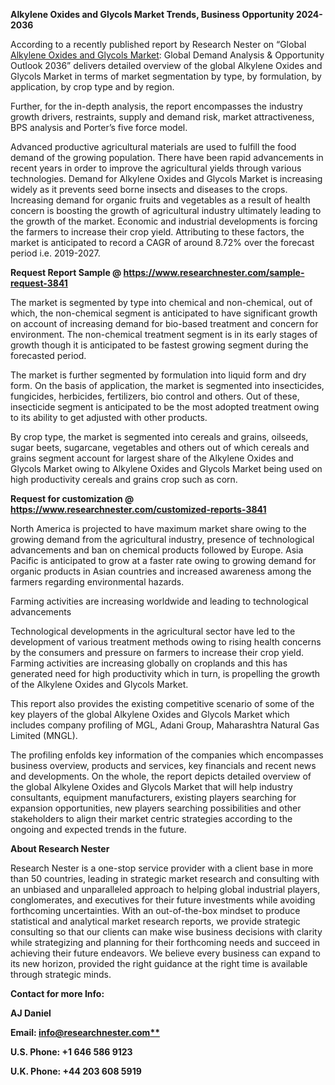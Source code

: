 ﻿<a name="_hlk167967112"></a>**Alkylene Oxides and Glycols Market Trends, Business Opportunity 2024-2036**

According to a recently published report by Research Nester on “Global [Alkylene Oxides and Glycols Market](https://www.researchnester.com/reports/alkylene-oxides-and-glycols-market/3841): Global Demand Analysis & Opportunity Outlook 2036” delivers detailed overview of the global Alkylene Oxides and Glycols Market  in terms of market segmentation by type, by formulation, by application, by crop type and by region.

Further, for the in-depth analysis, the report encompasses the industry growth drivers, restraints, supply and demand risk, market attractiveness, BPS analysis and Porter’s five force model.

Advanced productive agricultural materials are used to fulfill the food demand of the growing population. There have been rapid advancements in recent years in order to improve the agricultural yields through various technologies. Demand for Alkylene Oxides and Glycols Market is increasing widely as it prevents seed borne insects and diseases to the crops. Increasing demand for organic fruits and vegetables as a result of health concern is boosting the growth of agricultural industry ultimately leading to the growth of the market. Economic and industrial developments is forcing the farmers to increase their crop yield. Attributing to these factors, the market is anticipated to record a CAGR of around 8.72% over the forecast period i.e. 2019-2027.

**Request Report Sample @ <https://www.researchnester.com/sample-request-3841>**

The market is segmented by type into chemical and non-chemical, out of which, the non-chemical segment is anticipated to have significant growth on account of increasing demand for bio-based treatment and concern for environment. The non-chemical treatment segment is in its early stages of growth though it is anticipated to be fastest growing segment during the forecasted period.

The market is further segmented by formulation into liquid form and dry form. On the basis of application, the market is segmented into insecticides, fungicides, herbicides, fertilizers, bio control and others. Out of these, insecticide segment is anticipated to be the most adopted treatment owing to its ability to get adjusted with other products.

By crop type, the market is segmented into cereals and grains, oilseeds, sugar beets, sugarcane, vegetables and others out of which cereals and grains segment account for largest share of the Alkylene Oxides and Glycols Market owing to Alkylene Oxides and Glycols Market being used on high productivity cereals and grains crop such as corn.

**Request for customization @ <https://www.researchnester.com/customized-reports-3841>**

North America is projected to have maximum market share owing to the growing demand from the agricultural industry, presence of technological advancements and ban on chemical products followed by Europe. Asia Pacific is anticipated to grow at a faster rate owing to growing demand for organic products in Asian countries and increased awareness among the farmers regarding environmental hazards.

Farming activities are increasing worldwide and leading to technological advancements

Technological developments in the agricultural sector have led to the development of various treatment methods owing to rising health concerns by the consumers and pressure on farmers to increase their crop yield. Farming activities are increasing globally on croplands and this has generated need for high productivity which in turn, is propelling the growth of the Alkylene Oxides and Glycols Market.

This report also provides the existing competitive scenario of some of the key players of the global Alkylene Oxides and Glycols Market which includes company profiling of MGL, Adani Group, Maharashtra Natural Gas Limited (MNGL).

The profiling enfolds key information of the companies which encompasses business overview, products and services, key financials and recent news and developments. On the whole, the report depicts detailed overview of the global Alkylene Oxides and Glycols Market that will help industry consultants, equipment manufacturers, existing players searching for expansion opportunities, new players searching possibilities and other stakeholders to align their market centric strategies according to the ongoing and expected trends in the future.

**About Research Nester**

Research Nester is a one-stop service provider with a client base in more than 50 countries, leading in strategic market research and consulting with an unbiased and unparalleled approach to helping global industrial players, conglomerates, and executives for their future investments while avoiding forthcoming uncertainties. With an out-of-the-box mindset to produce statistical and analytical market research reports, we provide strategic consulting so that our clients can make wise business decisions with clarity while strategizing and planning for their forthcoming needs and succeed in achieving their future endeavors. We believe every business can expand to its new horizon, provided the right guidance at the right time is available through strategic minds.

**Contact for more Info:**

**AJ Daniel**

**Email: [info@researchnester.com**](mailto:info@researchnester.com)**

**U.S. Phone: +1 646 586 9123**

**U.K. Phone: +44 203 608 5919**


